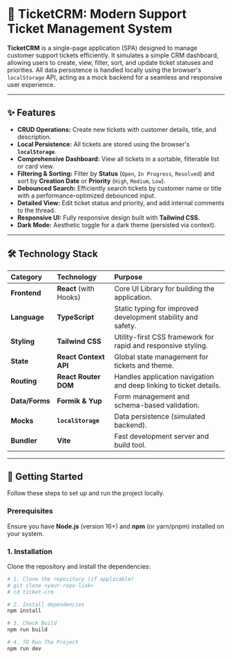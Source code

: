 # 🎫 TicketCRM: Modern Support Ticket Management System

**TicketCRM** is a single-page application (SPA) designed to manage customer support tickets efficiently. It simulates a simple CRM dashboard, allowing users to create, view, filter, sort, and update ticket statuses and priorities. All data persistence is handled locally using the browser's `localStorage` API, acting as a mock backend for a seamless and responsive user experience.

---

## ✨ Features

- **CRUD Operations:** Create new tickets with customer details, title, and description.
- **Local Persistence:** All tickets are stored using the browser's **`localStorage`**.
- **Comprehensive Dashboard:** View all tickets in a sortable, filterable list or card view.
- **Filtering & Sorting:** Filter by **Status** (`Open`, `In Progress`, `Resolved`) and sort by **Creation Date** or **Priority** (`High`, `Medium`, `Low`).
- **Debounced Search:** Efficiently search tickets by customer name or title with a performance-optimized debounced input.
- **Detailed View:** Edit ticket status and priority, and add internal comments to the thread.
- **Responsive UI:** Fully responsive design built with **Tailwind CSS**.
- **Dark Mode:** Aesthetic toggle for a dark theme (persisted via context).

---

## 🛠️ Technology Stack

| Category       | Technology             | Purpose                                                            |
| :------------- | :--------------------- | :----------------------------------------------------------------- |
| **Frontend**   | **React** (with Hooks) | Core UI Library for building the application.                      |
| **Language**   | **TypeScript**         | Static typing for improved development stability and safety.       |
| **Styling**    | **Tailwind CSS**       | Utility-first CSS framework for rapid and responsive styling.      |
| **State**      | **React Context API**  | Global state management for tickets and theme.                     |
| **Routing**    | **React Router DOM**   | Handles application navigation and deep linking to ticket details. |
| **Data/Forms** | **Formik & Yup**       | Form management and schema-based validation.                       |
| **Mocks**      | **`localStorage`**     | Data persistence (simulated backend).                              |
| **Bundler**    | **Vite**               | Fast development server and build tool.                            |

---

## 🚀 Getting Started

Follow these steps to set up and run the project locally.

### Prerequisites

Ensure you have **Node.js** (version 16+) and **npm** (or yarn/pnpm) installed on your system.

### 1. Installation

Clone the repository and install the dependencies:

```bash
# 1. Clone the repository (if applicable)
# git clone <your-repo-link>
# cd ticket-crm

# 2. Install dependencies
npm install

# 3. Check Build
npm run build

# 4. TO Run The Project
npm run dev

```
